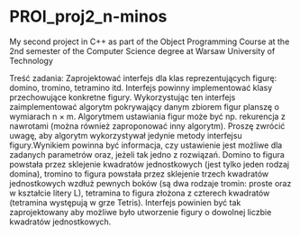 # PROI_proj2_n-minos
My second project in C++ as part of the Object Programming Course at the 2nd semester of the Computer Science degree at Warsaw University of Technology

Treść zadania:
Zaprojektować interfejs dla klas reprezentujących figurę: domino, tromino, tetramino itd. Interfejs powinny implementować klasy przechowujące konkretne figury. 
Wykorzystując ten interfejs zaimplementować algorytm pokrywający danym zbiorem figur planszę o wymiarach n × m. Algorytmem ustawiania figur może być np. rekurencja z nawrotami (można również zaproponować inny algorytm). Proszę zwrócić uwagę, aby algorytm wykorzystywał jedynie metody interfejsu figury.Wynikiem powinna być informacja, czy ustawienie jest możliwe dla zadanych parametrów oraz, jeżeli tak jedno z rozwiązań. 
Domino to figura powstała przez sklejenie kwadratów jednostkowych (jest tylko jeden rodzaj domina), tromino to figura powstała przez sklejenie trzech kwadratów jednostkowych wzdłuż pewnych boków (są dwa rodzaje tromin: proste oraz w kształcie litery L), tetramina to figura złożona z czterech kwadratów (tetramina występują w grze Tetris). Interfejs powinien być tak zaprojektowany aby możliwe było utworzenie figury o dowolnej liczbie kwadratów jednostkowych. 

